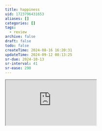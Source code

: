 ```yaml
---
title: happiness
uid: 1723796431653
aliases: []
categories: []
tags:
  - review
archive: false
draft: false
todo: false
createTime: 2024-08-16 16:20:31
updateTime: 2024-09-12 08:13:25
sr-due: 2024-10-13
sr-interval: 41
sr-ease: 290
---
```


<iframe
  class="iframe_full"
  src="https://dict.youdao.com/result?word=happiness&lang=en"
>
</iframe>
